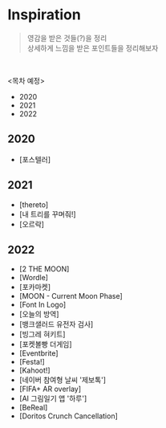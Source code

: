 # Inspiration
> 영감을 받은 것들(?)을 정리   
> 상세하게 느낌을 받은 포인트들을 정리해보자
<br>

<목차 예정>
- 2020
- 2021
- 2022

## 2020
  - [포스텔러]

## 2021
  - [thereto]
  - [내 트리를 꾸며줘!]
  - [오르락]

## 2022
  - [2 THE MOON]
  - [Wordle]
  - [포카마켓]
  - [MOON - Current Moon Phase]
  - [Font In Logo]
  - [오늘의 방역]
  - [뱅크샐러드 유전자 검사]
  - [빙그레 혀키트]
  - [포켓볼빵 더게임]
  - [Eventbrite]
  - [Festa!]
  - [Kahoot!]
  - [네이버 참여형 날씨 '제보톡']
  - [FIFA+ AR overlay]
  - [AI 그림일기 앱 '하루']
  - [BeReal]
  - [Doritos Crunch Cancellation]
